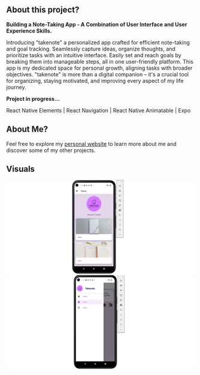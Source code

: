 ## About this project?

**Building a Note-Taking App - A Combination of User Interface and User Experience Skills.**

Introducing "takenote" a personalized app crafted for efficient note-taking and goal tracking. Seamlessly capture ideas, organize thoughts, and prioritize tasks with an intuitive interface.
Easily set and reach goals by breaking them into manageable steps, all in one user-friendly platform.
This app is my dedicated space for personal growth, aligning tasks with broader objectives.
"takenote" is more than a digital companion – it's a crucial tool for organizing, staying motivated, and improving every aspect of my life journey.

**Project in progress...**

React Native Elements | React Navigation | React Native Animatable | Expo

## About Me?

Feel free to explore my [personal website](https://samjohn87.github.io/) to learn more about me and discover some of my other projects.

## Visuals

![Alt text](assets/takenote_homepage_2.png)
![Alt text](assets/takenote_menu.png)